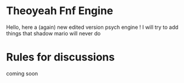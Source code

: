 # Theoyeah Fnf Engine

Hello, here a (again) new edited version psych engine !
I will try to add things that shadow mario will never do

# Rules for discussions

coming soon
